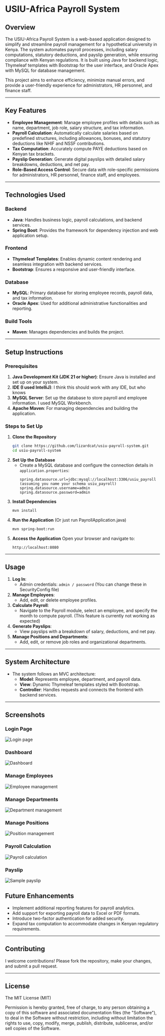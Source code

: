 # **USIU-Africa Payroll System**

## **Overview**
The USIU-Africa Payroll System is a web-based application designed to simplify and streamline payroll management for a hypothetical university in Kenya. The system automates payroll processes, including salary computations, statutory deductions, and payslip generation, while ensuring compliance with Kenyan regulations. It is built using Java for backend logic, Thymeleaf templates with Bootstrap for the user interface, and Oracle Apex with MySQL for database management.

This project aims to enhance efficiency, minimize manual errors, and provide a user-friendly experience for administrators, HR personnel, and finance staff.

---

## **Key Features**
- **Employee Management**: Manage employee profiles with details such as name, department, job role, salary structure, and tax information.
- **Payroll Calculation**: Automatically calculate salaries based on predefined structures, including allowances, bonuses, and statutory deductions like NHIF and NSSF contributions.
- **Tax Computation**: Accurately compute PAYE deductions based on Kenyan tax brackets.
- **Payslip Generation**: Generate digital payslips with detailed salary breakdowns, deductions, and net pay.
- **Role-Based Access Control**: Secure data with role-specific permissions for administrators, HR personnel, finance staff, and employees.

---

## **Technologies Used**
### **Backend**
- **Java**: Handles business logic, payroll calculations, and backend services.
- **Spring Boot**: Provides the framework for dependency injection and web application setup.

### **Frontend**
- **Thymeleaf Templates**: Enables dynamic content rendering and seamless integration with backend services.
- **Bootstrap**: Ensures a responsive and user-friendly interface.

### **Database**
- **MySQL**: Primary database for storing employee records, payroll data, and tax information.
- **Oracle Apex**: Used for additional administrative functionalities and reporting.

### **Build Tools**
- **Maven**: Manages dependencies and builds the project.

---

## **Setup Instructions**
### **Prerequisites**
1. **Java Development Kit (JDK 21 or higher)**: Ensure Java is installed and set up on your system.
2. **IDE (I used IntelliJ)**: I think this should work with any IDE, but who knows
3. **MySQL Server**: Set up the database to store payroll and employee information. I used MySQL Workbench.
4. **Apache Maven**: For managing dependencies and building the application.

### **Steps to Set Up**
1. **Clone the Repository**
   ```bash
   git clone https://github.com/lizardcat/usiu-payroll-system.git
   cd usiu-payroll-system
   ```
2. **Set Up the Database**
    - Create a MySQL database and configure the connection details in `application.properties`:
      ```properties
      spring.datasource.url=jdbc:mysql://localhost:3306/usiu_payroll (assuming you name your schema usiu_payroll)
      spring.datasource.username=admin
      spring.datasource.password=admin
      ```
3. **Install Dependencies**
   ```bash
   mvn install
   ```
4. **Run the Application** (Or just run PayrollApplication.java)
   ```bash
   mvn spring-boot:run
   ```
5. **Access the Application**
   Open your browser and navigate to:
   ```
   http://localhost:8080
   ```

---

## **Usage**
1. **Log In**:
    - Admin credentials: `admin / password` (You can change these in SecurityConfig file)
2. **Manage Employees**:
    - Add, edit, or delete employee profiles.
3. **Calculate Payroll**:
    - Navigate to the Payroll module, select an employee, and specify the month to compute payroll. (This feature is currently not working as expected)
4. **Generate Payslips**:
    - View payslips with a breakdown of salary, deductions, and net pay.
5. **Manage Positions and Departments**:
    - Add, edit, or remove job roles and organizational departments.

---

## **System Architecture**
- The system follows an MVC architecture:
    - **Model**: Represents employee, department, and payroll data.
    - **View**: Dynamic Thymeleaf templates styled with Bootstrap.
    - **Controller**: Handles requests and connects the frontend with backend services.

---

## **Screenshots**

### **Login Page**
![Login page](usiu/images/login_page.png)

### **Dashboard**
![Dashboard](usiu/images/main_dashboard.png)

### **Manage Employees**
![Employee management](usiu/images/manage_employees_page.png)

### **Manage Departments**
![Department management](usiu/images/manage_departments_page.png)

### **Manage Positions**
![Position management](usiu/images/manage_positions_page.png)

### **Payroll Calculation**
![Payroll calculation](usiu/images/payroll_calculations_page.png)

### **Payslip**
![Sample payslip](usiu/images/payslip_sample.png)

## **Future Enhancements**
- Implement additional reporting features for payroll analytics.
- Add support for exporting payroll data to Excel or PDF formats.
- Introduce two-factor authentication for added security.
- Expand tax computation to accommodate changes in Kenyan regulatory requirements.

---

## **Contributing**
I welcome contributions! Please fork the repository, make your changes, and submit a pull request.

---

## **License**
The MIT License (MIT)

Permission is hereby granted, free of charge, to any person obtaining a copy of this software and associated documentation files (the "Software"), to deal in the Software without restriction, including without limitation the rights to use, copy, modify, merge, publish, distribute, sublicense, and/or sell copies of the Software.

